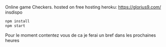 Online game Checkers.
hosted on free hosting heroku: https://glorius9.com/ insdispo
```bash
npm install
npm start
```

Pour le moment contentez vous de ca je ferai un bref dans les prochaines heures

